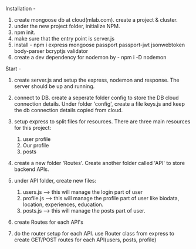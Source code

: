 Installation -

1. create mongoose db at cloud(mlab.com). create a project & cluster.
2. under the new project folder, initialize NPM.
3. npm init.
4. make sure that the entry point is server.js
5. install - npm i express mongoose passport passport-jwt jsonwebtoken body-parser bcryptjs validator
6. create a dev dependency for nodemon by - npm i -D nodemon

Start -

1. create server.js and setup the express, nodemon and response. The server should be up and running.
2. connect to DB. create a seperate folder config to store the DB cloud connection details. Under folder 'config', create a file keys.js and keep the db connection details copied from cloud.
3. setup express to split files for resources. There are three main resources for this project:

   1. user profile
   2. Our profile
   3. posts

4. create a new folder 'Routes'. Create another folder called 'API' to store backend APIs.
5. under API folder, create new files:
   1. users.js --> this will manage the login part of user
   2. profile.js --> this will manage the profile part of user like biodata, location, experiences, education.
   3. posts.js --> this will manage the posts part of user.
6. create Routes for each API's
7. do the router setup for each API. use Router class from express to create GET/POST routes for each API(users, posts, profile)
